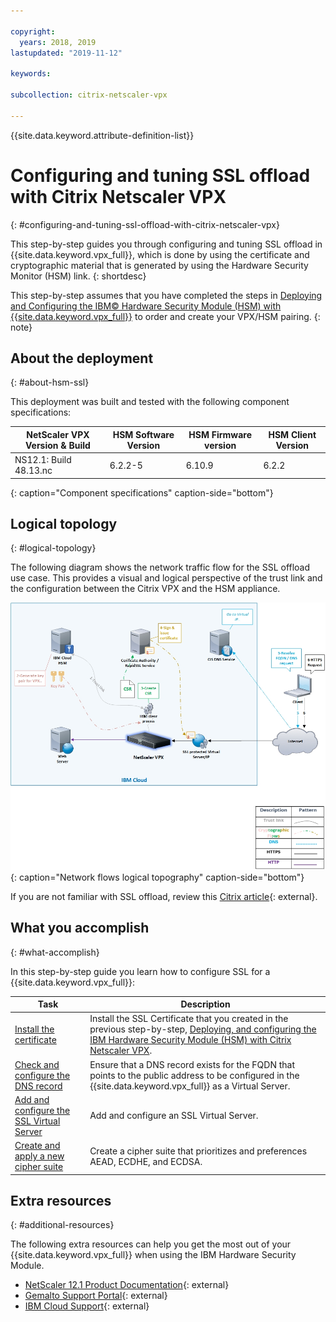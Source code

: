 ```yaml
---

copyright:
  years: 2018, 2019
lastupdated: "2019-11-12"

keywords:

subcollection: citrix-netscaler-vpx

---
```


{{site.data.keyword.attribute-definition-list}}

# Configuring and tuning SSL offload with Citrix Netscaler VPX
{: #configuring-and-tuning-ssl-offload-with-citrix-netscaler-vpx}

This step-by-step guides you through configuring and tuning SSL offload in {{site.data.keyword.vpx_full}}, which is done by using the certificate and cryptographic material that is generated by using the Hardware Security Monitor (HSM) link.
{: shortdesc}

This step-by-step assumes that you have completed the steps in [Deploying and Configuring the IBM© Hardware Security Module (HSM) with {{site.data.keyword.vpx_full}}](/docs/citrix-netscaler-vpx?topic=citrix-netscaler-vpx-deploying-and-configuring-the-ibm-hardware-security-module-hsm-with-citrix-netscaler-vpx) to order and create your VPX/HSM pairing.
{: note}

## About the deployment
{: #about-hsm-ssl}

This deployment was built and tested with the following component specifications:

| NetScaler VPX Version & Build	| HSM Software Version | HSM Firmware version | HSM Client Version |
| ------------- | ------------- | ------------- | ------------- |
| NS12.1: Build 48.13.nc | 6.2.2-5 | 6.10.9 | 6.2.2 |
{: caption="Component specifications" caption-side="bottom"}


## Logical topology
{: #logical-topology}

The following diagram shows the network traffic flow for the SSL offload use case. This provides a visual and logical perspective of the trust link and the configuration between the Citrix VPX and the HSM appliance.

![Network flows logical topology](images/network-flows-logical-topology.jpg){: caption="Network flows logical topography" caption-side="bottom"}


If you are not familiar with SSL offload, review this [Citrix article](https://docs.citrix.com/en-us/netscaler/12-1/ssl.html){: external}.

## What you accomplish
{: #what-accomplish}

In this step-by-step guide you learn how to configure SSL for a {{site.data.keyword.vpx_full}}:

Task  | Description
------------- | -------------
[Install the certificate](/docs/citrix-netscaler-vpx?topic=citrix-netscaler-vpx-install-your-ssl-certificate) | Install the SSL Certificate that you created in the previous step-by-step, [Deploying, and configuring the IBM Hardware Security Module (HSM) with Citrix Netscaler VPX](/docs/citrix-netscaler-vpx?topic=citrix-netscaler-vpx-deploying-and-configuring-the-ibm-hardware-security-module-hsm-with-citrix-netscaler-vpx).
[Check and configure the DNS record](/docs/citrix-netscaler-vpx?topic=citrix-netscaler-vpx-check-and-configure-the-dns-record) | Ensure that a DNS record exists for the FQDN that points to the public address to be configured in the {{site.data.keyword.vpx_full}} as a Virtual Server.
[Add and configure the SSL Virtual Server](/docs/citrix-netscaler-vpx?topic=citrix-netscaler-vpx-add-and-configure-the-ssl-virtual-server) | Add and configure an SSL Virtual Server.
[Create and apply a new cipher suite](/docs/citrix-netscaler-vpx?topic=citrix-netscaler-vpx-create-and-apply-a-new-cipher-suite) | Create a cipher suite that prioritizes and preferences AEAD, ECDHE, and ECDSA.

## Extra resources
{: #additional-resources}

The following extra resources can help you get the most out of your {{site.data.keyword.vpx_full}} when using the IBM Hardware Security Module.

* [NetScaler 12.1 Product Documentation](https://docs.citrix.com/en-us/netscaler/12-1/){: external}
* [Gemalto Support Portal](https://supportportal.gemalto.com/csm?id=csm_index){: external}
* [IBM Cloud Support](/docs/get-support?topic=get-support-using-avatar){: external}

